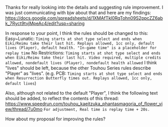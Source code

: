 Thanks for really looking into the details and suggesting rule improvement. I was just communicating with bjw about that and here are my findings: https://docs.google.com/spreadsheets/d/1XMAfTkl0RqTohn09S2ppcZZ6abk_7Ryct9tvjMpeAc4/edit?usp=sharing

In response to your point, I think the rules should be changed to this:
Easy~Lunatic: ```Timing starts at shot type select and ends when Eiki/Reimu take their last hit. Replays allowed, 1cc only, default lives (Player), default health. "In-game time" is a placeholder for replay time```
No Restrictions: ```Timing starts at shot type select and ends when Eiki/Reimu take their last hit. Video required, multiple credits allowed, nondefault lives (Player), nondefault health allowed```
I think "lives" should be left, because the other Touhou Series rules describe "Player" as "lives". (e.g. PCB: `Timing starts at shot type select and ends when Resurrection Butterfly times out. Replays allowed, 1cc only, default lives`)

Also, although not related to the default "Player", I think the following text should be added, to reflect the contents of this thread: https://www.speedrun.com/touhou_kaeitzuka_phantasmagoria_of_flower_view/thread/7u0mo
```For adjustment, Real time is replay time + 20s.```

How about my proposal for improving the rules?
